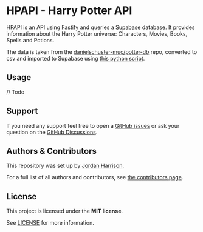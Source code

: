 # HPAPI - Harry Potter API

HPAPI is an API using [Fastify](https://www.fastify.io/) and queries a [Supabase](https://supabase.com/) database. It provides information about the Harry Potter universe: Characters, Movies, Books, Spells and Potions.

The data is taken from the [danielschuster-muc/potter-db](https://github.com/danielschuster-muc/potter-db) repo, converted to csv and imported to Supabase using [this python script](https://gist.github.com/jouwdan/4abd3ba46993a73b5bac14a6a54dfa6f).

## Usage

// Todo

## Support

If you need any support feel free to open a [GitHub issues](#) or ask your question on the [GitHub Discussions](#).

## Authors & Contributors

This repository was set up by [Jordan Harrison](https://github.com/jouwdan).

For a full list of all authors and contributors, see [the contributors page](https://github.com/danielschuster-muc/potter-db/contributors).

## License

This project is licensed under the **MIT license**.

See [LICENSE](LICENSE) for more information.